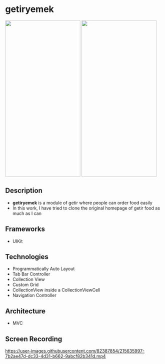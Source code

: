 # getiryemek

<a><img src = "https://user-images.githubusercontent.com/82387854/215634401-005a466d-3221-467c-b2ec-aa350de608f4.png" width = "240" height = "500" >
<img src = "https://user-images.githubusercontent.com/82387854/215634859-e555d734-d66b-40a1-972f-43ad1cfb3d50.png" width = "240" height = "500" >
</a>
## Description

- **getiryemek** is a module of getir where people can order food easily
 - In this work, I have tried to clone the original homepage of getir food as much as I can 


 ## Frameworks
 - UIKit
 
 ## Technologies
 - Programmatically Auto Layout
 - Tab Bar Controller
 - Collection View
 - Custom Grid
 - CollectionView inside a CollectionViewCell
 - Navigation Controller

 ## Architecture
 - MVC
 
 ## Screen Recording

https://user-images.githubusercontent.com/82387854/215635997-7b2ae47d-dc33-4d31-b662-9abcf82b341d.mp4

